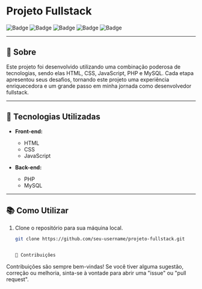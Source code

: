 # Projeto Fullstack

![Badge](https://img.shields.io/badge/technology-HTML-brightgreen) ![Badge](https://img.shields.io/badge/technology-CSS-blue) ![Badge](https://img.shields.io/badge/technology-JavaScript-yellow) ![Badge](https://img.shields.io/badge/technology-PHP-blueviolet) ![Badge](https://img.shields.io/badge/technology-MySQL-orange)

---

## 📖 Sobre

Este projeto foi desenvolvido utilizando uma combinação poderosa de tecnologias, sendo elas HTML, CSS, JavaScript, PHP e MySQL. Cada etapa apresentou seus desafios, tornando este projeto uma experiência enriquecedora e um grande passo em minha jornada como desenvolvedor fullstack.

---

## 🚀 Tecnologias Utilizadas

- **Front-end:**
  - HTML
  - CSS
  - JavaScript

- **Back-end:**
  - PHP
  - MySQL

---

## 📚 Como Utilizar

1. Clone o repositório para sua máquina local.
   ```bash
   git clone https://github.com/seu-username/projeto-fullstack.git


   🤝 Contribuições
Contribuições são sempre bem-vindas! Se você tiver alguma sugestão, correção ou melhoria, sinta-se à vontade para abrir uma "issue" ou "pull request".


